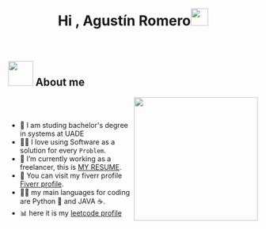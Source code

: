 <h1 align="center">Hi , Agustín Romero<img src="https://media.giphy.com/media/hvRJCLFzcasrR4ia7z/giphy.gif" width="35"></h1>
<br>

## <picture><img src = "https://github.com/7oSkaaa/7oSkaaa/blob/main/Images/about_me.gif?raw=true" width = 50px></picture> About me

<picture> <img align="right" src="https://github.com/7oSkaaa/7oSkaaa/blob/main/Images/Right_Side.gif?raw=true" width = 250px></picture>

<br><br>

- :school: I am studing bachelor's degree in systems at UADE
- :technologist: I love using Software as a solution for every `Problem`.
- :thinking: I’m currently working as a freelancer, this is [MY RESUME](https://media.licdn.com/dms/image/v2/D4D2DAQFQchYTU3th9Q/profile-treasury-image-shrink_1920_1920/profile-treasury-image-shrink_1920_1920/0/1725281211107?e=1725897600&v=beta&t=kuVkfQExFMQvDvQEWNahDKV-93F0wGAL_ONecAPZuhI).
- :shopping_cart: You can visit my fiverr profile <a href="https://www.fiverr.com/agustin_romero?public_mode=true">Fiverr profile</a>.
- :technologist: my main languages for coding are Python :snake: and JAVA :coffee:.
- :bar_chart: here it is my <a href="https://leetcode.com/u/capi29/">leetcode profile</a> 
<br>


